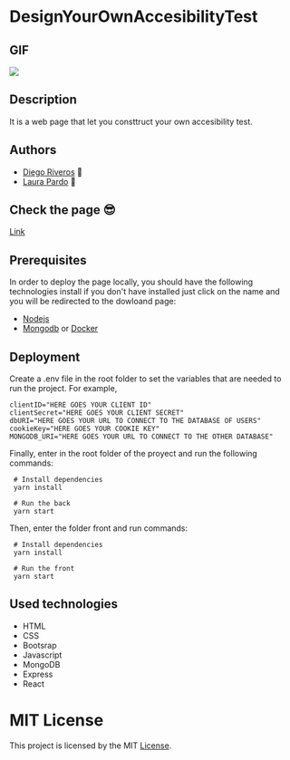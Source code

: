 # DesignYourOwnAccesibilityTest

## GIF

![](https://raw.githubusercontent.com/dfriveros11/DesignYourOwnAccesibilityTest/master/agif.gif)

## Description

It is a web page that let you consttruct your own accesibility test.

## Authors

- [Diego Riveros](https://dfriveros11.github.io/DiegoRiverosWebPage/) :man:
- [Laura Pardo](https://laupardo.github.io/index.html) :girl:

## Check the page :sunglasses:

[Link](https://designyourownaccesbilitytest.herokuapp.com/)

## Prerequisites

In order to deploy the page locally, you should have the following technologies install if you don't have installed just click on the name and you will be redirected to the dowloand page:

- [Nodejs](https://nodejs.org/es/download/)
- [Mongodb](https://www.mongodb.com/download-center/community) or [Docker](https://docs.docker.com/install/linux/docker-ce/ubuntu/)

## Deployment

Create a .env file in the root folder to set the variables that are needed to run the project. For example,

```
clientID="HERE GOES YOUR CLIENT ID"
clientSecret="HERE GOES YOUR CLIENT SECRET"
dbURI="HERE GOES YOUR URL TO CONNECT TO THE DATABASE OF USERS"
cookieKey="HERE GOES YOUR COOKIE KEY"
MONGODB_URI="HERE GOES YOUR URL TO CONNECT TO THE OTHER DATABASE"
```

Finally, enter in the root folder of the proyect and run the following commands:

```
 # Install dependencies
 yarn install

 # Run the back
 yarn start
```

Then, enter the folder front and run commands:

```
 # Install dependencies
 yarn install

 # Run the front
 yarn start
```

## Used technologies

- HTML
- CSS
- Bootsrap
- Javascript
- MongoDB
- Express
- React

# MIT License

This project is licensed by the MIT [License](https://github.com/dfriveros11/NeighborAssist/blob/master/LICENSE).
